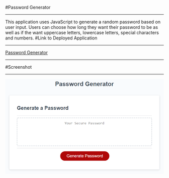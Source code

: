 #Password Generator
***
This application uses JavaScript to generate a random password based on user input.
Users can choose how long they want their password to be as well as if the want uppercase letters, lowercase letters, special characters and numbers.
#Link to Deployed Application
******
<a href="https://graysondeese.github.io/PasswordGenerator/">Password Generator</a>
******
#Screenshot
****
![password generator demo](./Assets/03-javascript-homework-demo.png)
